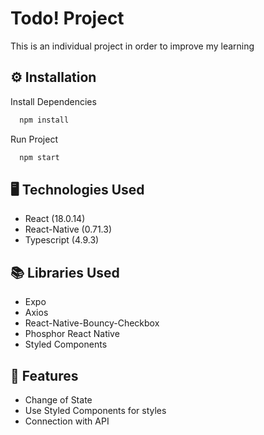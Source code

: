# Todo! Project

This is an individual project in order to improve my learning

## ⚙️ Installation

Install Dependencies

```bash
  npm install
```

Run Project

```bash
  npm start
```

## 🖥️ Technologies Used

- React (18.0.14)
- React-Native (0.71.3)
- Typescript (4.9.3)

## 📚 Libraries Used

- Expo
- Axios
- React-Native-Bouncy-Checkbox
- Phosphor React Native
- Styled Components

## 🚀 Features

- Change of State
- Use Styled Components for styles
- Connection with API
